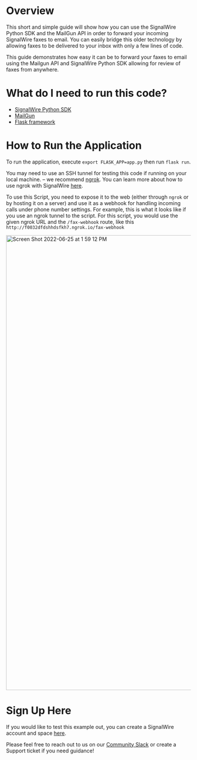 # Overview 
This short and simple guide will show how you can use the SignalWire Python SDK and the MailGun API in order to forward your incoming SignalWire faxes to email. You can easily bridge this older technology by allowing faxes to be delivered to your inbox with only a few lines of code.

This guide demonstrates how easy it can be to forward your faxes to email using the Mailgun API and SignalWire Python SDK allowing for review of faxes from anywhere. 

# What do I need to run this code?
* [SignalWire Python SDK](https://developer.signalwire.com/compatibility-api/reference/client-libraries-and-sdks#python) 
* [MailGun](https://www.mailgun.com/) 
* [Flask framework](https://flask.palletsprojects.com/en/2.0.x/)

# How to Run the Application 

To run the application, execute `export FLASK_APP=app.py` then run `flask run`. 

You may need to use an SSH tunnel for testing this code if running on your local machine. – we recommend [ngrok](https://ngrok.com/). You can learn more about how to use ngrok with SignalWire [here](https://developer.signalwire.com/apis/docs/how-to-test-webhooks-with-ngrok). 

To use this Script, you need to expose it to the web (either through `ngrok` or by hosting it on a server) and use it as a webhook for handling incoming calls under phone number settings. For example, this is what it looks like if you use an ngrok tunnel to the script. For this script, you would use the given ngrok URL and the `/fax-webhook` route, like this `http://f0032dfdshhdsfkh7.ngrok.io/fax-webhook`

<img width="1242" alt="Screen Shot 2022-06-25 at 1 59 12 PM" src="https://user-images.githubusercontent.com/58792902/175787106-a4a90f22-c439-4954-98c1-10e1fadd5dc6.png">

# Sign Up Here

If you would like to test this example out, you can create a SignalWire account and space [here](https://m.signalwire.com/signups/new?s=1).

Please feel free to reach out to us on our [Community Slack](https://signalwire.community/) or create a Support ticket if you need guidance!
